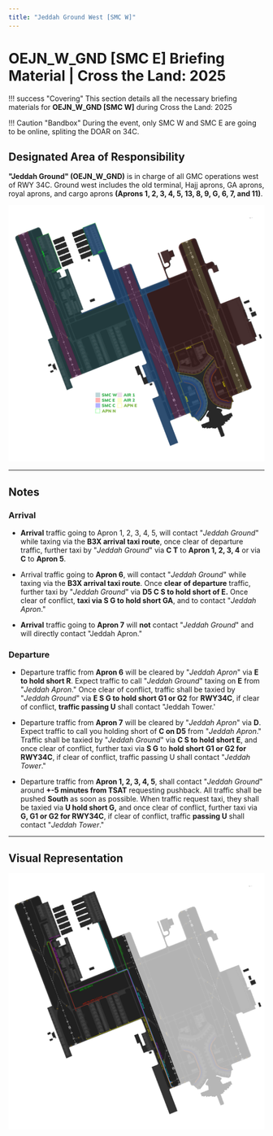 ```yaml
---
title: "Jeddah Ground West [SMC W]"
---
```


# OEJN_W_GND [SMC E] Briefing Material | Cross the Land: 2025

!!! success "Covering"
    This section details all the necessary briefing materials for **OEJN_W_GND [SMC W]** during Cross the Land: 2025

!!! Caution "Bandbox"
    During the event, only SMC W and SMC E are going to be online, spliting the DOAR on 34C.

## Designated Area of Responsibility 
**"Jeddah Ground" (OEJN_W_GND)** is in charge of all GMC operations west of RWY 34C. Ground west includes the old terminal, Hajj aprons, GA aprons, royal aprons, and cargo aprons **(Aprons 1, 2, 3, 4, 5, 13, 8, 9, G, 6, 7, and 11)**.

![Loading](img/smc.png)

---

## Notes
### Arrival
- **Arrival** traffic going to Apron 1, 2, 3, 4, 5, will contact "*Jeddah Ground*" while taxing via the **B3X arrival taxi route**, once clear of departure traffic, further taxi by "*Jeddah Ground*" via **C T** to **Apron 1, 2, 3, 4** or via **C** to **Apron 5**.

- Arrival traffic going to **Apron 6**, will contact "*Jeddah Ground*" while taxing via the **B3X arrival taxi route**. Once **clear** **of departure** traffic, further taxi by "*Jeddah Ground*" via **D5 C S to hold short of E.** Once clear of conflict, **taxi via S G to hold short GA**, and to contact "*Jeddah Apron*."

- **Arrival** traffic going to **Apron 7** will **not** contact "*Jeddah Ground*" and will directly contact "Jeddah Apron."

### Departure
- Departure traffic from **Apron 6** will be cleared by "*Jeddah Apron*" via **E to hold short R**. Expect traffic to call "*Jeddah Ground*" taxing on **E** from "*Jeddah Apron*." Once clear of conflict, traffic shall be taxied by "*Jeddah Ground*" via **E S G to hold short G1 or G2** for **RWY34C**, if clear of conflict, **traffic passing U** shall contact "Jeddah Tower.'

- Departure traffic from **Apron 7** will be cleared by "*Jeddah Apron*" via **D**. Expect traffic to call you holding short of **C on D5** from "*Jeddah Apron*." Traffic shall be taxied by "*Jeddah Ground*" via **C S to hold short E**, and once clear of conflict, further taxi via **S G** to **hold short G1 or G2 for RWY34C**, if clear of conflict, traffic passing U shall contact "*Jeddah Tower*."

- Departure traffic from **Apron 1, 2, 3, 4, 5**, shall contact "*Jeddah Ground*" around **+-5 minutes from TSAT** requesting pushback. All traffic shall be pushed **South** as soon as possible. When traffic request taxi, they shall be taxied via **U hold short G,** and once clear of conflict, further taxi via **G, G1 or G2 for RWY34C**, if clear of conflict, traffic **passing U** shall contact "*Jeddah Tower*."

---

## Visual Representation

![Loading](img/smcw.png)